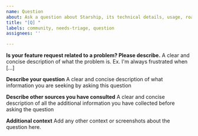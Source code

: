 ```yaml
---
name: Question
about: Ask a question about Starship, its technical details, usage, roadmap, and others
title: "[Q] "
labels: community, needs-triage, question
assignees: ''

---
```


**Is your feature request related to a problem? Please describe.**
A clear and concise description of what the problem is. Ex. I'm always frustrated when [...]

**Describe your question**
A clear and concise description of what information you are seeking by asking this question

**Describe other sources you have consulted**
A clear and concise description of all the additional information you have collected before asking the question

**Additional context**
Add any other context or screenshots about the question here.
